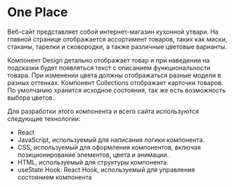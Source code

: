 # One Place

Веб-сайт представляет собой интернет-магазин кухонной утвари. На главной странице отображается ассортимент товаров, таких как миски, стаканы, тарелки и сковородки, а также различные цветовые варианты.

Компонент Design детально отображает товар и при наведении на подсказки будет появляться текст с описанием функциональности товара. При изменении цвета должны отображаться разные модели в разных оттенках.
Компонент Collections отображает карточки товаров. По умолчанию хранится исходное состояния, так же есть возможность выбора цветов. 

Для разработки этого компонента и всего сайта используются следующие технологии:
- React
- JavaScript, используемый для написания логики компонента.
- CSS, используемый для оформления компонентов, включая позиционирование элементов, цвета и анимации.
- HTML, используемый для структуры компонента.
- useState Hook: React Hook, используемый для управления состоянием компонента


